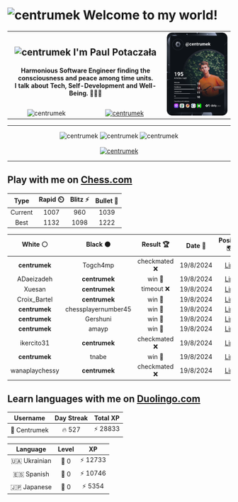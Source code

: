 <h1>
  <img
    src="https://emojis.slackmojis.com/emojis/images/1531849430/4246/blob-sunglasses.gif"
    width="30"
    alt="centrumek"
  />
  Welcome to my world!
</h1>

<table>
  <tbody>
    <tr>
      <td align="center" width="70%" colspan="2">
        <h2>
          <img
            src="https://raw.githubusercontent.com/MartinHeinz/MartinHeinz/master/wave.gif"
            width="30px"
            alt="centrumek"
          />
          I'm Paul Potaczała
        </h2>
        <h4>
          Harmonious Software Engineer finding the consciousness and peace among time units.
          <br/>
          I talk about Tech, Self-Development and Well-Being. 🌿🧘🚀
        </h4>
      </td>
      <td width="30%" rowspan="2">
        <a href="https://app.daily.dev/centrumek">
          <img
            src="./devcard.svg"
            alt="centrumek"
          />
        </a>
      </td>
    </tr>
    <tr align="center">
      <td>
        <img
          src="https://komarev.com/ghpvc/?username=centrumek&label=visitors&color=0e75b6&style=flat"
          alt="centrumek"
        >
      </td>
      <td>
        <a href="https://stackoverflow.com/users/14496012/centrumek">
          <img
            src="https://stackoverflow.com/users/flair/14496012.png?theme=dark"
            alt="centrumek"
          >
        </a>
      </td>
    </tr>
  </tbody>
</table>

---
<div align="center">
  <img 
    src="https://github-readme-stats.vercel.app/api?username=centrumek&show_icons=true&count_private=true&theme=dark&hide_border=true&hide=issues,contribs&bg_color=00000000"
    alt="centrumek"
  />
  <img
    src="https://github-readme-stats.vercel.app/api/top-langs/?username=centrumek&layout=compact&hide_border=true&theme=dark&bg_color=00000000&langs_count=6&exclude_repo=air-statistic-app"
    alt="centrumek"
  />
  <img 
    src="https://github-readme-streak-stats.herokuapp.com?user=centrumek&theme=dark&hide_border=true&background=FFFFFF00"
    alt="centrumek"
  />
  <br/>
  <br/>
  <a href="https://www.buymeacoffee.com/centrumek">
    <img
      src="https://cdn.buymeacoffee.com/buttons/v2/default-orange.png"
      height="50"
      width="210"
      alt="centrumek"
    />
  </a>
</div>

---

## Play with me on [Chess.com](https://www.chess.com/member/centrumek)

<div align="center">
<!--START_SECTION:chessStats-->
<!-- Automatically generated with https://github.com/Balastrong/chess-stats-action -->

| Type | Rapid ⏲️ | Blitz ⚡ | Bullet 🔫 |
|:---:|:---:|:---:|:---:|
| Current | 1007 | 960 | 1039 |
| Best | 1132 | 1098 | 1222 |

| White ⚪ | Black ⚫ | Result 🏆 | Date 📅 | Position 🗺️ | Type 🕕 |
|:---:|:---:|:---:|:---:|:---:|:---:|
| **centrumek** | Togch4mp | checkmated ❌ | 19/8/2024 | <a href="http://www.ee.unb.ca/cgi-bin/tervo/fen.pl?select=r5k1/1p3ppp/8/PKP5/2N5/1qP3bP/8/8 w - -">Link</a> | Bullet |
| ADaeizadeh | **centrumek** | win 🥇 | 19/8/2024 | <a href="http://www.ee.unb.ca/cgi-bin/tervo/fen.pl?select=8/1P6/4n3/8/R1K3r1/P6B/4k1P1/8 w - -">Link</a> | Bullet |
| Xuesan | **centrumek** | timeout ❌ | 19/8/2024 | <a href="http://www.ee.unb.ca/cgi-bin/tervo/fen.pl?select=8/3k4/8/2P5/8/Q7/4PK2/8 b - -">Link</a> | Bullet |
| Croix_Bartel | **centrumek** | win 🥇 | 19/8/2024 | <a href="http://www.ee.unb.ca/cgi-bin/tervo/fen.pl?select=4k3/3n2b1/p3p3/P4p2/1r2bP2/K1q5/8/8 w - -">Link</a> | Bullet |
| **centrumek** | chessplayernumber45 | win 🥇 | 19/8/2024 | <a href="http://www.ee.unb.ca/cgi-bin/tervo/fen.pl?select=8/1R1k1p2/5K2/8/7p/7P/8/8 b - -">Link</a> | Bullet |
| **centrumek** | Gershuni | win 🥇 | 19/8/2024 | <a href="http://www.ee.unb.ca/cgi-bin/tervo/fen.pl?select=5rk1/1pp2pp1/7P/8/3pPP1R/3PnK2/r2b4/8 b - -">Link</a> | Bullet |
| **centrumek** | amayp | win 🥇 | 19/8/2024 | <a href="http://www.ee.unb.ca/cgi-bin/tervo/fen.pl?select=4r3/4kp2/p4p2/1p6/3p4/5K1P/8/6R1 b - -">Link</a> | Bullet |
| ikercito31 | **centrumek** | checkmated ❌ | 19/8/2024 | <a href="http://www.ee.unb.ca/cgi-bin/tervo/fen.pl?select=5Q1k/p5pp/1p6/8/4n3/7P/PPP2PPK/4q3 b - -">Link</a> | Bullet |
| **centrumek** | tnabe | win 🥇 | 19/8/2024 | <a href="http://www.ee.unb.ca/cgi-bin/tervo/fen.pl?select=8/2p5/p5p1/8/2NK2k1/1P6/q7/8 b - -">Link</a> | Bullet |
| wanaplaychessy | **centrumek** | checkmated ❌ | 19/8/2024 | <a href="http://www.ee.unb.ca/cgi-bin/tervo/fen.pl?select=r2q1rk1/1b1n2Qp/2p1p1pP/p2P1p2/1n6/4B3/1PP1BPP1/R3K1NR b KQ -">Link</a> | Bullet |

<!--END_SECTION:chessStats-->
</div>

## Learn languages with me on [Duolingo.com](https://www.duolingo.com/profile/Centrumek)

<div align="center">
<!--START_SECTION:duolingoStats-->
<!-- Automatically generated with https://github.com/centrumek/duolingo-readme-stats-->

| Username | Day Streak | Total XP |
|:---:|:---:|:---:|
| 👤 Centrumek | 🔥 527 | ⚡ 28833 |

| Language | Level | XP |
|:---:|:---:|:---:|
| 🇺🇦 Ukrainian | 👑 0 | ⚡ 12733 |
| 🇪🇸 Spanish | 👑 0 | ⚡ 10746 |
| 🇯🇵 Japanese | 👑 0 | ⚡ 5354 |

<!--END_SECTION:duolingoStats-->
</div>
<!--
**centrumek/centrumek** is a ✨ _special_ ✨ repository because its `README.md` (this file) appears on your GitHub profile.

Here are some ideas to get you started:

- 🔭 I’m currently working on ...
- 🌱 I’m currently learning ...
- 👯 I’m looking to collaborate on ...
- 🤔 I’m looking for help with ...
- 💬 Ask me about ...
- 📫 How to reach me: ...
- 😄 Pronouns: ...
- ⚡ Fun fact: ...
-->

